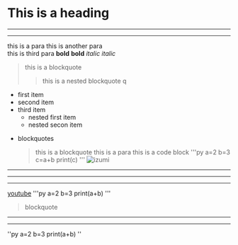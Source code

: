 # This is a heading

-----

-----

this is a para
this is another para  
this is third para
**bold**
__bold__
*italic*
_italic_

> this is a blockquote
>> this is a nested blockquote
q
- first item
- second item
- third item
	- nested first item
	- nested secon item
* blockquotes
	> this is a blockquote
	this is a para
this is a code block
'''py
a=2
b=3
c=a+b
print(c)
'''
![izumi](C:\Users\3D%20INTERNET%20CAFE\Desktop\Screenshot%20(156).png)
***
___
---
[youtube](youtube.com)
'''py
a=2
b=3
print(a+b)
'''

> blockquote

***

---

''py
a=2
b=3
print(a+b)
''
